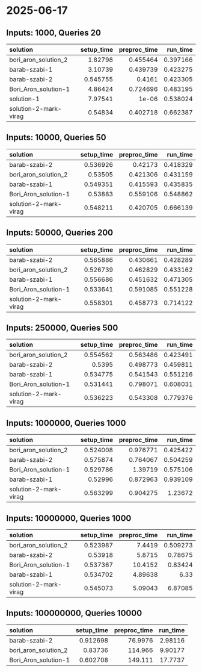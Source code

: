 # 2025-06-17

## Inputs: 1000, Queries 20

| solution              |   setup_time |   preproc_time |   run_time |
|:----------------------|-------------:|---------------:|-----------:|
| bori_aron_solution_2  |     1.82798  |       0.455464 |   0.397166 |
| barab-szabi-1         |     3.10739  |       0.439739 |   0.423275 |
| barab-szabi-2         |     0.545755 |       0.4161   |   0.423305 |
| Bori_Aron_solution-1  |     4.86424  |       0.724696 |   0.483195 |
| solution-1            |     7.97541  |       1e-06    |   0.538024 |
| solution-2-mark-virag |     0.54834  |       0.402718 |   0.662387 |

## Inputs: 10000, Queries 50

| solution              |   setup_time |   preproc_time |   run_time |
|:----------------------|-------------:|---------------:|-----------:|
| barab-szabi-2         |     0.536926 |       0.42173  |   0.418329 |
| bori_aron_solution_2  |     0.53505  |       0.421306 |   0.431159 |
| barab-szabi-1         |     0.549351 |       0.415593 |   0.435835 |
| Bori_Aron_solution-1  |     0.53883  |       0.559106 |   0.548862 |
| solution-2-mark-virag |     0.548211 |       0.420705 |   0.666139 |

## Inputs: 50000, Queries 200

| solution              |   setup_time |   preproc_time |   run_time |
|:----------------------|-------------:|---------------:|-----------:|
| barab-szabi-2         |     0.565886 |       0.430661 |   0.428289 |
| bori_aron_solution_2  |     0.526739 |       0.462829 |   0.433162 |
| barab-szabi-1         |     0.556686 |       0.451632 |   0.471305 |
| Bori_Aron_solution-1  |     0.533641 |       0.591085 |   0.551228 |
| solution-2-mark-virag |     0.558301 |       0.458773 |   0.714122 |

## Inputs: 250000, Queries 500

| solution              |   setup_time |   preproc_time |   run_time |
|:----------------------|-------------:|---------------:|-----------:|
| bori_aron_solution_2  |     0.554562 |       0.563486 |   0.423491 |
| barab-szabi-2         |     0.5395   |       0.498773 |   0.459811 |
| barab-szabi-1         |     0.534775 |       0.541543 |   0.551216 |
| Bori_Aron_solution-1  |     0.531441 |       0.798071 |   0.608031 |
| solution-2-mark-virag |     0.536223 |       0.543308 |   0.779376 |

## Inputs: 1000000, Queries 1000

| solution              |   setup_time |   preproc_time |   run_time |
|:----------------------|-------------:|---------------:|-----------:|
| bori_aron_solution_2  |     0.524008 |       0.976771 |   0.425422 |
| barab-szabi-2         |     0.575874 |       0.764067 |   0.504259 |
| Bori_Aron_solution-1  |     0.529786 |       1.39719  |   0.575106 |
| barab-szabi-1         |     0.52996  |       0.872963 |   0.939109 |
| solution-2-mark-virag |     0.563299 |       0.904275 |   1.23672  |

## Inputs: 10000000, Queries 1000

| solution              |   setup_time |   preproc_time |   run_time |
|:----------------------|-------------:|---------------:|-----------:|
| bori_aron_solution_2  |     0.523987 |        7.4419  |   0.509273 |
| barab-szabi-2         |     0.53918  |        5.8715  |   0.78675  |
| Bori_Aron_solution-1  |     0.537367 |       10.4152  |   0.83424  |
| barab-szabi-1         |     0.534702 |        4.89638 |   6.33     |
| solution-2-mark-virag |     0.545073 |        5.09043 |   6.87085  |

## Inputs: 100000000, Queries 10000

| solution             |   setup_time |   preproc_time |   run_time |
|:---------------------|-------------:|---------------:|-----------:|
| barab-szabi-2        |     0.912698 |        76.9976 |    2.98116 |
| bori_aron_solution_2 |     0.83736  |       114.966  |    9.90177 |
| Bori_Aron_solution-1 |     0.602708 |       149.111  |   17.7737  |